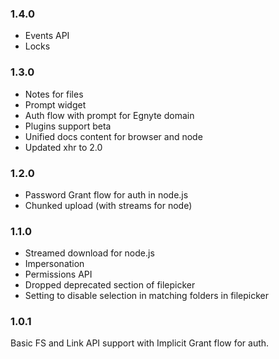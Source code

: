 ### 1.4.0
- Events API
- Locks 

### 1.3.0
- Notes for files
- Prompt widget
- Auth flow with prompt for Egnyte domain
- Plugins support beta
- Unified docs content for browser and node
- Updated xhr to 2.0

### 1.2.0
- Password Grant flow for auth in node.js
- Chunked upload (with streams for node)

### 1.1.0
- Streamed download for node.js
- Impersonation
- Permissions API
- Dropped deprecated section of filepicker
- Setting to disable selection in matching folders in filepicker

### 1.0.1
Basic FS and Link API support with Implicit Grant flow for auth.